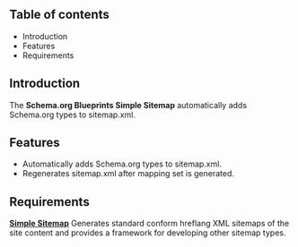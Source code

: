 Table of contents
-----------------

* Introduction
* Features
* Requirements


Introduction
------------

The **Schema.org Blueprints Simple Sitemap** automatically adds Schema.org types
to sitemap.xml.

Features
--------

- Automatically adds Schema.org types to sitemap.xml.
- Regenerates sitemap.xml after mapping set is generated.


Requirements
------------

**[Simple Sitemap](https://www.drupal.org/project/simple_sitemap)**
Generates standard conform hreflang XML sitemaps of the site content and provides a framework for developing other sitemap types.

